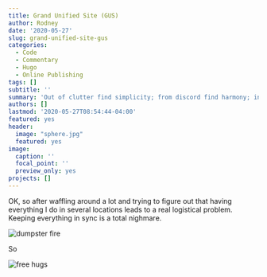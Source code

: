 ```yaml
---
title: Grand Unified Site (GUS)
author: Rodney
date: '2020-05-27'
slug: grand-unified-site-gus
categories:
  - Code
  - Commentary
  - Hugo
  - Online Publishing
tags: []
subtitle: ''
summary: 'Out of clutter find simplicity; from discord find harmony; in the middle of difficulty lies opportunity. ~ A. Einstein'
authors: []
lastmod: '2020-05-27T08:54:44-04:00'
featured: yes
header:
  image: "sphere.jpg"
  featured: yes
image: 
  caption: ''
  focal_point: ''
  preview_only: yes
projects: []
---
```



OK, so after waffling around a lot and trying to figure out that having everything I do in several locations leads to a real logistical problem.  Keeping everything in sync is a total nighmare.

![dumpster fire](https://live.staticflickr.com/65535/49946218493_7eb444f759_c_d.jpg)

So 



![free hugs](https://live.staticflickr.com/65535/49946184783_a68c31fe81_c_d.jpg)

